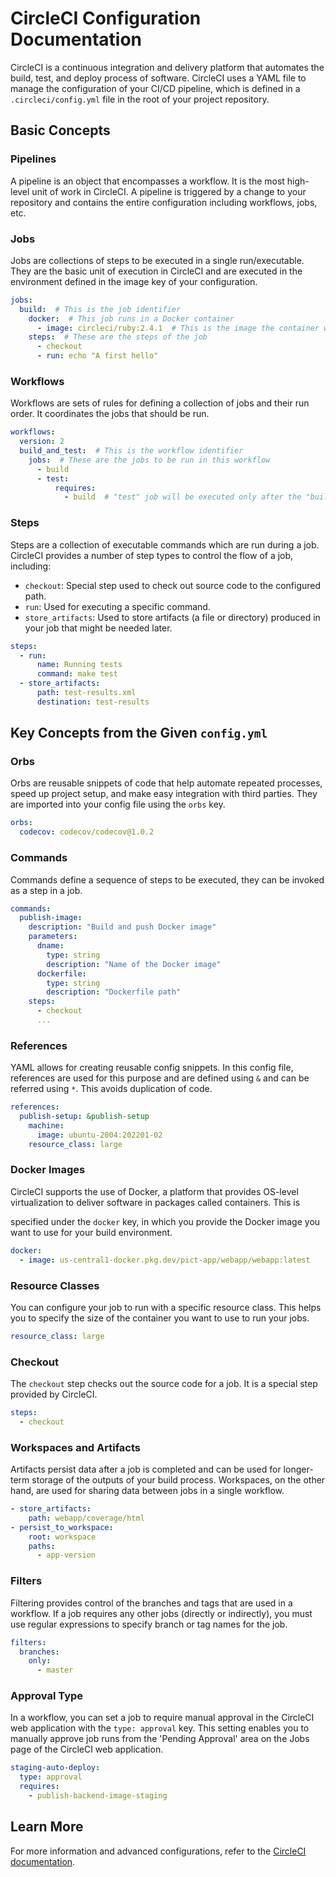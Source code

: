# CircleCI Configuration Documentation

CircleCI is a continuous integration and delivery platform that automates the build, test, and deploy process of software. CircleCI uses a YAML file to manage the configuration of your CI/CD pipeline, which is defined in a `.circleci/config.yml` file in the root of your project repository.

## Basic Concepts

### Pipelines

A pipeline is an object that encompasses a workflow. It is the most high-level unit of work in CircleCI. A pipeline is triggered by a change to your repository and contains the entire configuration including workflows, jobs, etc.

### Jobs

Jobs are collections of steps to be executed in a single run/executable. They are the basic unit of execution in CircleCI and are executed in the environment defined in the image key of your configuration.

```yaml
jobs:
  build:  # This is the job identifier
    docker:  # This job runs in a Docker container
      - image: circleci/ruby:2.4.1  # This is the image the container will use
    steps:  # These are the steps of the job
      - checkout
      - run: echo "A first hello"
```

### Workflows

Workflows are sets of rules for defining a collection of jobs and their run order. It coordinates the jobs that should be run.

```yaml
workflows:
  version: 2
  build_and_test:  # This is the workflow identifier
    jobs:  # These are the jobs to be run in this workflow
      - build
      - test:
          requires:
            - build  # "test" job will be executed only after the "build" job succeeds
```

### Steps

Steps are a collection of executable commands which are run during a job. CircleCI provides a number of step types to control the flow of a job, including:

- `checkout`: Special step used to check out source code to the configured path.
- `run`: Used for executing a specific command.
- `store_artifacts`: Used to store artifacts (a file or directory) produced in your job that might be needed later.

```yaml
steps:
  - run:
      name: Running tests
      command: make test
  - store_artifacts:
      path: test-results.xml
      destination: test-results
```

## Key Concepts from the Given `config.yml`

### Orbs

Orbs are reusable snippets of code that help automate repeated processes, speed up project setup, and make easy integration with third parties. They are imported into your config file using the `orbs` key.

```yaml
orbs:
  codecov: codecov/codecov@1.0.2
```

### Commands

Commands define a sequence of steps to be executed, they can be invoked as a step in a job.

```yaml
commands:
  publish-image:
    description: "Build and push Docker image"
    parameters:
      dname:
        type: string
        description: "Name of the Docker image"
      dockerfile:
        type: string
        description: "Dockerfile path"
    steps:
      - checkout
      ...
```

### References

YAML allows for creating reusable config snippets. In this config file, references are used for this purpose and are defined using `&` and can be referred using `*`. This avoids duplication of code.

```yaml
references:
  publish-setup: &publish-setup
    machine:
      image: ubuntu-2004:202201-02
    resource_class: large
```

### Docker Images

CircleCI supports the use of Docker, a platform that provides OS-level virtualization to deliver software in packages called containers. This is

 specified under the `docker` key, in which you provide the Docker image you want to use for your build environment.

```yaml
docker:
  - image: us-central1-docker.pkg.dev/pict-app/webapp/webapp:latest
```

### Resource Classes

You can configure your job to run with a specific resource class. This helps you to specify the size of the container you want to use to run your jobs.

```yaml
resource_class: large
```

### Checkout

The `checkout` step checks out the source code for a job. It is a special step provided by CircleCI.

```yaml
steps:
  - checkout
```

### Workspaces and Artifacts

Artifacts persist data after a job is completed and can be used for longer-term storage of the outputs of your build process. Workspaces, on the other hand, are used for sharing data between jobs in a single workflow.

```yaml
- store_artifacts:
    path: webapp/coverage/html
- persist_to_workspace:
    root: workspace
    paths:
      - app-version
```

### Filters

Filtering provides control of the branches and tags that are used in a workflow. If a job requires any other jobs (directly or indirectly), you must use regular expressions to specify branch or tag names for the job.

```yaml
filters:
  branches:
    only:
      - master
```

### Approval Type

In a workflow, you can set a job to require manual approval in the CircleCI web application with the `type: approval` key. This setting enables you to manually approve job runs from the 'Pending Approval' area on the Jobs page of the CircleCI web application.

```yaml
staging-auto-deploy:
  type: approval
  requires:
    - publish-backend-image-staging
```

## Learn More

For more information and advanced configurations, refer to the [CircleCI documentation](https://circleci.com/docs/2.0/).